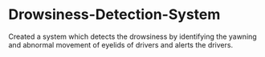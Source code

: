# Drowsiness-Detection-System
Created a system which detects the drowsiness by  identifying the yawning and abnormal movement of eyelids of drivers  and alerts the drivers.
